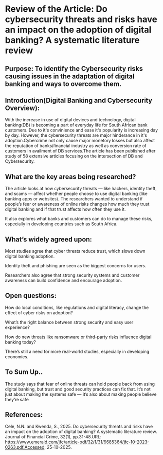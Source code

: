 # Review of the Article: Do cybersecurity threats and risks have an impact on the adoption of digital banking? A systematic literature review

## Purpose: To identify the Cybersecurity risks causing issues in the adaptation of digital banking and ways to overcome them.

## Introduction(Digital Banking and Cybersecurity Overview):
With the increase in use of digital devices and technology, digital banking(DB) is becoming a part of everyday life for South African bank customers. Due to it's convinience and ease it's popularity is increasing day by day.
However, the cybersecurity threats are major hinderance in it's adoption.Cybercrime not only cause major monetory losses but also affect the reputation of banks/financial industry as well as conversion rate of customers 
in availment of DB services.The article has been published after study of 58 extensive articles focusing on the intersection of DB and Cybersecurity.
## What are the key areas being researched?
The article looks at how cybersecurity threats — like hackers, identity theft, and scams — affect whether people choose to use digital banking (like banking apps or websites).
The researchers wanted to understand if people’s fear or awareness of online risks changes how much they trust digital banking and if that trust affects how often they use it.

It also explores what banks and customers can do to manage these risks, especially in developing countries such as South Africa.

## What’s widely agreed upon:

Most studies agree that cyber threats reduce trust, which slows down digital banking adoption.

Identity theft and phishing are seen as the biggest concerns for users.

Researchers also agree that strong security systems and customer awareness can build confidence and encourage adoption.

## Open questions:

How do local conditions, like regulations and digital literacy, change the effect of cyber risks on adoption?

What’s the right balance between strong security and easy user experience?

How do new threats like ransomware or third-party risks influence digital banking today?

There’s still a need for more real-world studies, especially in developing economies.
## To Sum Up..
The study says that fear of online threats can hold people back from using digital banking, but trust and good security practices can fix that. It’s not just about making the systems safe — it’s also about making people believe they’re safe

## References:
Cele, N.N. and Kwenda, S., 2025. Do cybersecurity threats and risks have an impact on the adoption of digital banking? A systematic literature review. Journal of Financial Crime, 32(1), pp.31-48.URL: https://www.emerald.com/jfc/article-pdf/32/1/31/9685364/jfc-10-2023-0263.pdf.Accessed: 25-10-2025.
